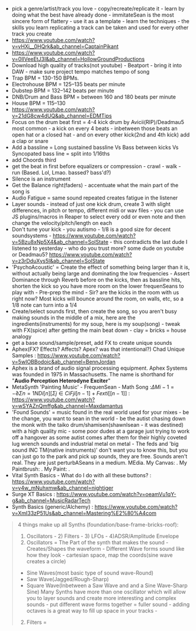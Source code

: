 - pick a genre/artist/track you love - copy/recreate/replicate it - learn by doing what the best have already done - immitateSean is the most sincere form of flattery - use it as a template - learn the techniques - the skills you learn replicating a track can be taken and used for every other track you create
- https://www.youtube.com/watch?v=vHXi__0HQrk&ab_channel=CaptainPikant
- https://www.youtube.com/watch?v=0lIVeeEtJ3I&ab_channel=HollowGroundProductions
- Download high quality of tracks(not youtube) - Beatport - bring it into DAW - make sure project tempo matches tempo of song
- Trap BPM = 130-150 BPMs.
- Electrohouse BPM = 125–135 beats per minute
- Dubstep BPM = 132–142 beats per minute
- DNB/Drum and Bass BPM = between 160 and 180 beats per minute
- House BPM = 115–130
- https://www.youtube.com/watch?v=21dG8cw4dUQ&ab_channel=EDMTips
- Focus on the drum beat first = 4-4 kick drum by Avicii(RIP)/Deadmau5 most common - a kick on every 4 beats - inbetween those beats an open hat or a closed hat - and on every other kick(2nd and 4th kick) add a clap or snare
- Add a bassline = Long sustained bassline Vs Bass between kicks Vs Syncopated bass line = split into 1/16ths
- add Choords third
- get the beat in first before equalizers or compression - crawl - walk - run (Based. Lol, Lmao. bassed? bass'd?)
- Silence is an instrument 
- Get the Balance right(faders) - accentuate what the main part of the song is
- Audio Fatigue = same sound repeated creates fatigue in the listener
- Layer sounds - instead of just one kick drum, create 3 with slight differences, in pitch or tempo, different midi or wav files - you can use JS plugins/macros in Reaper to select every odd or even note and then change the velocity/pitch/length on each 
- Don't tune your kick - you autismo - 1/8 is a good size for decent soundsystems - https://www.youtube.com/watch?v=5Bzu8xNp5X4&ab_channel=SolState - this contradicts the last dude I listened to yesterday - who do you trust more? some dude on youtube or Deadmau5? https://www.youtube.com/watch?v=z3rDduXys5I&ab_channel=SolState
- 'PsychoAcoustic' = Create the effect of something being larger than it is, without actually being large and dominating the low frequencies - Assert Dominance through Reverb before on the kicks, then as bassline hits, shorten the kick so you have more room on the lower frequenSeans to play with - Pre-prep the mind - Sir? are the kicks in the room with us right now? Most kicks will bounce around the room, on walls, etc, so a 1/8 note can turn into a 1/4
- Create/select sounds first, then create the song, so you aren't busy making sounds in the middle of a mix, here are the ingredients(instruments) for my soup, here is my soup(song) - tweak with FX(spice) after getting the main beat down - clay = bricks = house analogy
- get a base sound/sample/preset, add FX to create unique sounds 
- Aphex(FX? Effects? Affects? Apex? was that intentional?) Chad Unique Samples : https://www.youtube.com/watch?v=5wIOBBodoic&ab_channel=BennJordan
- Aphex is a brand of audio signal processing equipment. Aphex Systems was founded in 1975 in Massachusetts. The name is shorthand for "**Audio Perception Heterodyne Exciter**"
- MetaSynth 'Painting Music' - FrequenSean - Math Song :$ΔMi−1 = −∂Σn=1NDi[n][Σj∈C{i}Fji[n − 1] + Fexti[[n−1]]$ : https://www.youtube.com/watch?v=wSYAZnQmffg&ab_channel=Maxdamantus
- 'Found Sounds' = music found in the real world used for your mixes - be the change, you want to sean in the world - be the autist chasing down the monk with the taiko drum/shamisen(shawnIsean - it was destined) with a high quality mic - some poor dudes at a garage just trying to work off a hangover as some autist comes after them for their highly coveted lug wrench sounds and industrial metal on metal - The feds and 'big sound INC TM(native instruments)' don't want you to know this, but you can just go to the park and pick up sounds, they are free. Sounds aren't real. They are just perturbASeans in a medium. MEdia. My Canvas: . My Paintbrush: . My Paint: .
- Vital Synth Basics - What do I do with all these buttons? : https://www.youtube.com/watch?v=y4w_mNuhxmw&ab_channel=nightiger
- Surge XT Basics : https://www.youtube.com/watch?v=oeamVu1qY-g&ab_channel=MusicRadarTech
- Synth Basics (generic/Alchemy) : https://www.youtube.com/watch?v=XmI33zP51Us&ab_channel=Mastering%E2%80%A4com
> 4 things make up all Synths (foundation/base-frame-bricks-roof):
> 1) Oscillators - 2) Filters - 3) LFOs - 4)ADSR/Amplitude Envelope
> 1) Oscillators = The Part of the synth that makes the sound - Creates/Shapes the waveform - Different Wave forms sound like how they look - cartesian space, map the coords(sine wave creates a circle) 
> - Sine Waves(most basic type of sound wave-Round)
> - Saw Wave(Jagged/Rough-Sharp)
> - Square Wave(Inbetween a Saw Wave and and a Sine Wave-Sharp Sine)
> Many Synths have more than one oscillator which will allow you to layer sounds and create more interesting and complex sounds - put different wave forms together = fuller sound - adding octaves is a great way to fill up space in your tracks - 
> 2) Filters = 